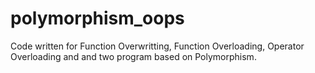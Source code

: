 # polymorphism_oops
Code written for Function Overwritting, Function Overloading, Operator Overloading and and two program based on Polymorphism.
